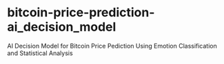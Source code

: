 # bitcoin-price-prediction-ai_decision_model
AI Decision Model for Bitcoin Price Pediction Using Emotion Classification and Statistical Analysis
